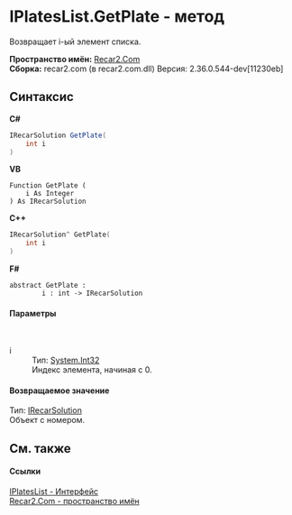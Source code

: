 # IPlatesList.GetPlate - метод
 

Возвращает i-ый элемент списка.

**Пространство имён:**&nbsp;<a href="68726a4f-5108-9c67-8918-cc6a6e73f216">Recar2.Com</a><br />**Сборка:**&nbsp;recar2.com (в recar2.com.dll) Версия: 2.36.0.544-dev[11230eb]

## Синтаксис

**C#**<br />
``` C#
IRecarSolution GetPlate(
	int i
)
```

**VB**<br />
``` VB
Function GetPlate ( 
	i As Integer
) As IRecarSolution
```

**C++**<br />
``` C++
IRecarSolution^ GetPlate(
	int i
)
```

**F#**<br />
``` F#
abstract GetPlate : 
        i : int -> IRecarSolution 

```


#### Параметры
&nbsp;<dl><dt>i</dt><dd>Тип:&nbsp;<a href="http://msdn2.microsoft.com/ru-ru/library/td2s409d" target="_blank">System.Int32</a><br />Индекс элемента, начиная с 0.</dd></dl>

#### Возвращаемое значение
Тип:&nbsp;<a href="c8fc0f66-db11-9b96-5b94-03633ffca39e">IRecarSolution</a><br />Объект с номером.

## См. также


#### Ссылки
<a href="6668be4e-1a4a-8add-41fc-84c2bba3586a">IPlatesList - Интерфейс</a><br /><a href="68726a4f-5108-9c67-8918-cc6a6e73f216">Recar2.Com - пространство имён</a><br />